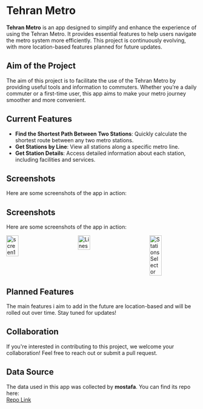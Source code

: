 # Tehran Metro

**Tehran Metro** is an app designed to simplify and enhance the experience of using the Tehran Metro. It provides essential features to help users navigate the metro system more efficiently. This project is continuously evolving, with more location-based features planned for future updates.

## Aim of the Project
The aim of this project is to facilitate the use of the Tehran Metro by providing useful tools and information to commuters. Whether you're a daily commuter or a first-time user, this app aims to make your metro journey smoother and more convenient.

## Current Features
- **Find the Shortest Path Between Two Stations**: Quickly calculate the shortest route between any two metro stations.
- **Get Stations by Line**: View all stations along a specific metro line.
- **Get Station Details**: Access detailed information about each station, including facilities and services.

## Screenshots
Here are some screenshots of the app in action:

## Screenshots
Here are some screenshots of the app in action:

<div style="display: flex; justify-content: space-between;">
  <img src="https://github.com/user-attachments/assets/e9761203-4f79-43ba-90fb-4e22c95b0b7c" alt="screen1" width="25%" />
  <img src="https://github.com/user-attachments/assets/96873a8c-c0c6-4f0a-87f2-294a655a2c90" alt="Lines" width="25%" />
  <img src="https://github.com/user-attachments/assets/23ec8294-a44b-4582-afe3-8e336adbd7e0" alt="Stations Selector" width="25%" />
</div>


## Planned Features
The main features i aim to add in the future are location-based and will be rolled out over time. Stay tuned for updates!

## Collaboration
If you're interested in contributing to this project, we welcome your collaboration! Feel free to reach out or submit a pull request.

## Data Source
The data used in this app was collected by **mostafa**. You can find its repo here:  
[Repo Link](https://github.com/mostafa-kheibary/tehran-metro-data)
